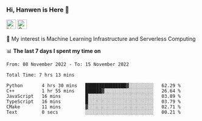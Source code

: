 ### Hi, Hanwen is Here 👋
<p>
	<a href="https://www.linkedin.com/in/liu-hanwen/"><img src="https://img.shields.io/badge/@hanwen-0A66C2?style=flat&logo=LinkedIn&logoColor=white" alt="Linkedin"  height="25px"/></a> 
	<a href="https://scholar.google.com/citations?user=HDF0su0AAAAJ"><img src="https://img.shields.io/badge/scholar-4385FE.svg?&style=plastic&logo=google-scholar&logoColor=white" alt="Google Scholar" height="25px"> </a>
</p>
🌱 My interest is Machine Learning Infrastructure and Serverless Computing

📊 **The last 7 days I spent my time on** 
<!--START_SECTION:waka-->

```text
From: 08 November 2022 - To: 15 November 2022

Total Time: 7 hrs 13 mins

Python       4 hrs 30 mins   ███████████████▓░░░░░░░░░   62.29 %
C++          1 hr 55 mins    ██████▓░░░░░░░░░░░░░░░░░░   26.64 %
JavaScript   16 mins         █░░░░░░░░░░░░░░░░░░░░░░░░   03.89 %
TypeScript   16 mins         █░░░░░░░░░░░░░░░░░░░░░░░░   03.79 %
CMake        11 mins         ▓░░░░░░░░░░░░░░░░░░░░░░░░   02.71 %
Text         0 secs          ░░░░░░░░░░░░░░░░░░░░░░░░░   00.21 %
```

<!--END_SECTION:waka-->


<!--
**david990917/david990917** is a ✨ _special_ ✨ repository because its `README.md` (this file) appears on your GitHub profile.

Here are some ideas to get you started:

- 🔭 I’m currently working on ...
- 🌱 I’m currently learning ...
- 👯 I’m looking to collaborate on ...
- 🤔 I’m looking for help with ...
- 💬 Ask me about ...
- 📫 How to reach me: ...
- 😄 Pronouns: ...
- ⚡ Fun fact: ...
-->

